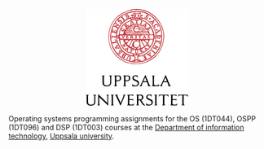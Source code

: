 <p align="center">
<picture>
 <source media="(prefers-color-scheme: dark)" srcset="static/css/images/uu-full-logo-dark.png">
 <img src="static/css/images/uu-full-logo-light.png">
</picture>
</p>

Operating systems programming assignments for the OS (1DT044), OSPP (1DT096) and
DSP (1DT003) courses at the [Department of information technology][it], [Uppsala
university][uu].

[it]: https://www.it.uu.se/first?lang=en

[uu]: https://www.uu.se/en/
